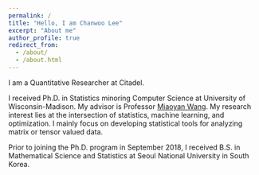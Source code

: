 ```yaml
---
permalink: /
title: "Hello, I am Chanwoo Lee"
excerpt: "About me"
author_profile: true
redirect_from: 
  - /about/
  - /about.html
---
```


I am a Quantitative Researcher at Citadel.

I received Ph.D. in Statistics minoring Computer Science at University of Wisconsin-Madison.  My advisor is Professor [Miaoyan Wang](http://pages.stat.wisc.edu/~miaoyan). My research interest lies at the intersection of statistics, machine learning, and optimization. I mainly focus on developing statistical tools for analyzing matrix or tensor valued data. 

Prior to joining the Ph.D. program in September 2018,  I received B.S. in  Mathematical Science  and Statistics at  Seoul National University in South Korea.




